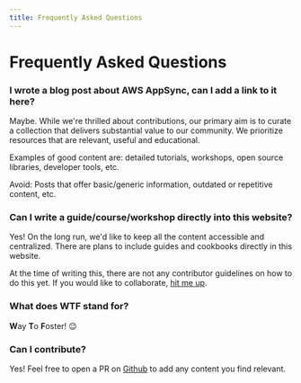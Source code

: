 ```yaml
---
title: Frequently Asked Questions
---
```


# Frequently Asked Questions

### I wrote a blog post about AWS AppSync, can I add a link to it here?

Maybe. While we're thrilled about contributions, our primary aim is to curate a collection that delivers substantial value to our community. We prioritize resources that are relevant, useful and educational.

Examples of good content are: detailed tutorials, workshops, open source libraries, developer tools, etc.

Avoid: Posts that offer basic/generic information, outdated or repetitive content, etc.

### Can I write a guide/course/workshop directly into this website?

Yes! On the long run, we'd like to keep all the content accessible and centralized.
There are plans to include guides and cookbooks directly in this website.

At the time of writing this, there are not any contributor guidelines on how to do this yet. If you would like to collaborate, [hit me up](mailto:benoit.boure@gmail.com?subject=Collaborate%20to%20AppSync%20WTF).

### What does WTF stand for?

**W**ay **T**o **F**oster! 😉

### Can I contribute?

Yes! Feel free to open a PR on <a href="https://github.com/bboure/appsync.wtf">Github</a> to add any content you find relevant.
